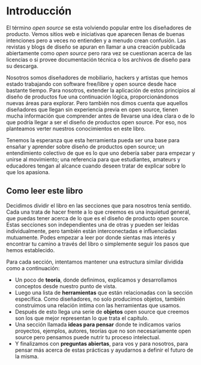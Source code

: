 Introducción
========

El término _open source_ se esta volviendo popular entre los diseñadores de producto. Vemos sitios web e iniciativas que aparecen llenas de buenas intenciones pero a veces no entienden y a menudo crean confusión. Las revistas y blogs de diseño se apuran en llamar a una creación publicada abiertamente como _open source_ pero rara vez se cuestionan acerca de las licencias o si provee documentación técnica o los archivos de diseño para su descarga.

Nosotros somos diseñadores de mobiliario, hackers y artistas que hemos estado trabajando con software free/libre y open source desde hace bastante tiempo. Para nosotros, extender la aplicación de estos principios al diseño de productos fue una continuación lógica, proporcionándonos nuevas áreas para explorar. Pero también nos dimos cuenta que aquellos diseñadores que llegan sin experiencia previa en open source, tienen mucha información que comprender antes de llevarse una idea clara o de lo que podría llegar a ser el diseño de productos open source. Por eso, nos planteamos verter nuestros conocimientos en este libro.

Tenemos la esperanza que esta herramienta pueda ser una base para ensañar y aprender sobre diseño de productos open source; un entendimiento colectivo de que es lo que uno debería saber para empezar y unirse al movimiento; una referencia para que estudiantes, amateurs y educadores tengan al alcance cuando deseen tratar de explicar sobre lo que los apasiona.

Como leer este libro  
-------------------------------

Decidimos dividir el libro en las secciones que para nosotros tenía sentido. Cada una trata de hacer frente a lo que creemos es una inquietud general, que puedas tener acerca de lo que es el diseño de producto open source. Estas secciones son independientes una de otras y pueden ser leídas individualmente, pero también están interconectadas e influenciadas mutuamente. Podes empezar a leer por donde sientas mas interés y encontrar tu camino a través del libro o simplemente seguir los pasos que hemos establecido.

Para cada sección, intentamos mantener una estructura similar dividida como a continuación:

- Un poco de **teoría**, donde definimos, explicamos y desarrollamos conceptos desde nuestro punto de vista.
- Luego una lista de **herramientas** que están relacionadas con la sección específica. Como diseñadores, no solo producimos objetos, también construimos una relación intima con las herramientas que usamos.
- Después de esto llega una serie de **objetos** open source que creemos son los que mejor representan lo que trata el capítulo.
- Una sección llamada **ideas para pensar** donde te indicamos varios proyectos, ejemplos, autores, teorías que no son necesariamente open source pero pensamos puede nutrir tu proceso intelectual.
- Y finalizamos con **preguntas abiertas**, para vos y para nosotros, para pensar más acerca de estas prácticas y ayudarnos a definir el futuro de la misma.
